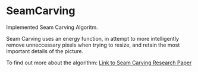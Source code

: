 # SeamCarving
Implemented Seam Carving Algoritm.

Seam Carving uses an energy function, in attempt to more intelligently remove unneccessary pixels when trying to resize, and retain the most important details of the picture.

To find out more about the algorithm: [Link to Seam Carving Research Paper](http://delivery.acm.org/10.1145/1280000/1276390/a10-avidan.pdf?ip=143.215.94.193&id=1276390&acc=ACTIVE%20SERVICE&key=A79D83B43E50B5B8%2E5E2401E94B5C98E0%2E4D4702B0C3E38B35%2E4D4702B0C3E38B35&__acm__=1555800292_e6a9af71b3330e6cb763d6399098b30e)
